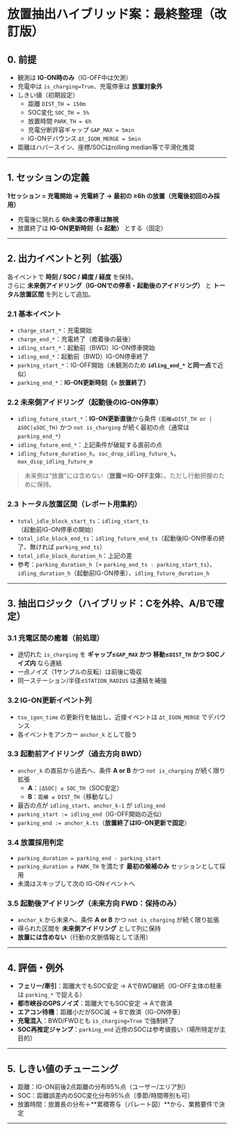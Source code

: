 # 放置抽出ハイブリッド案：最終整理（改訂版）

## 0. 前提
- 観測は **IG-ON時のみ**（IG-OFF中は欠測）
- 充電中は `is_charging=True`、充電停車は **放置対象外**
- しきい値（初期設定）
  - 距離 `DIST_TH = 150m`
  - SOC変化 `SOC_TH = 5%`
  - 放置時間 `PARK_TH = 6h`
  - 充電分断許容ギャップ `GAP_MAX = 5min`
  - IG-ONデバウンス `Δt_IGON_MERGE = 5min`
- 距離はハバースイン、座標/SOCはrolling median等で平滑化推奨

---

## 1. セッションの定義
**1セッション = 充電開始 → 充電終了 → 最初の ≥6h の放置（充電後初回のみ採用）**

- 充電後に現れる **6h未満の停車は無視**
- 放置終了は **IG-ON更新時刻（= 起動）** とする（固定）

---

## 2. 出力イベントと列（拡張）
各イベントで **時刻 / SOC / 緯度 / 経度** を保持。  
さらに **未来側アイドリング（IG-ONでの停車・起動後のアイドリング）** と **トータル放置区間** を列として追加。

### 2.1 基本イベント
- `charge_start_*`：充電開始
- `charge_end_*`：充電終了（癒着後の最後）
- `idling_start_*`：起動前（BWD）IG-ON停車開始
- `idling_end_*`：起動前（BWD）IG-ON停車終了
- `parking_start_*`：IG-OFF開始（未観測のため **`idling_end_*` と同一点**で近似）
- `parking_end_*`：**IG-ON更新時刻（= 放置終了）**

### 2.2 未来側アイドリング（起動後のIG-ON停車）
- `idling_future_start_*`：**IG-ON更新直後**から条件 `(距離≤DIST_TH or |ΔSOC|≤SOC_TH)` かつ `not is_charging` が続く最初の点（通常は `parking_end_*`）
- `idling_future_end_*`：上記条件が破綻する直前の点  
- `idling_future_duration_h`，`soc_drop_idling_future_%`，`max_disp_idling_future_m`

> 未来側は“放置”には含めない（**放置＝IG-OFF主体**）。ただし行動把握のために保持。

### 2.3 トータル放置区間（レポート用集約）
- `total_idle_block_start_ts`：`idling_start_ts`（起動前IG-ON停車の開始）
- `total_idle_block_end_ts`：`idling_future_end_ts`（起動後IG-ON停車の終了、無ければ `parking_end_ts`）
- `total_idle_block_duration_h`：上記の差
- 参考：`parking_duration_h`（= `parking_end_ts - parking_start_ts`）、`idling_duration_h`（起動前IG-ON停車）、`idling_future_duration_h`

---

## 3. 抽出ロジック（ハイブリッド：Cを外枠、A/Bで確定）

### 3.1 充電区間の癒着（前処理）
- 途切れた `is_charging` を **ギャップ≤`GAP_MAX` かつ 移動≤`DIST_TH` かつ SOCノイズ内** なら連結
- 一点ノイズ（1サンプルの反転）は前後に吸収
- 同一ステーション/半径≤`STATION_RADIUS` は連結を補強

### 3.2 IG-ON更新イベント列
- `tsu_igon_time` の更新行を抽出し、近接イベントは `Δt_IGON_MERGE` でデバウンス
- 各イベントをアンカー `anchor_k` として扱う

### 3.3 起動前アイドリング（過去方向 BWD）
- `anchor_k` の直前から過去へ、条件 **A or B** かつ `not is_charging` が続く限り拡張
  - **A**：`|ΔSOC| ≤ SOC_TH`（SOC安定）
  - **B**：`距離 ≤ DIST_TH`（移動なし）
- 最古の点が `idling_start`、`anchor_k-1` が `idling_end`
- `parking_start := idling_end`（IG-OFF開始の近似）
- `parking_end := anchor_k.ts`（**放置終了はIG-ON更新で固定**）

### 3.4 放置採用判定
- `parking_duration = parking_end - parking_start`
- `parking_duration ≥ PARK_TH` を満たす **最初の候補のみ** セッションとして採用
- 未満はスキップして次の IG-ONイベントへ

### 3.5 起動後アイドリング（未来方向 FWD：**保持のみ**）
- `anchor_k` から未来へ、条件 **A or B** かつ `not is_charging` が続く限り拡張
- 得られた区間を **未来側アイドリング** として列に保持
- **放置には含めない**（行動の文脈情報として活用）

---

## 4. 評価・例外
- **フェリー/牽引**：距離大でもSOC安定 → AでBWD継続（IG-OFF主体の駐車は `parking_*` で捉える）
- **都市峡谷のGPSノイズ**：距離大でもSOC安定 → Aで救済
- **エアコン待機**：距離小だがSOC減 → Bで救済（IG-ON停車）
- **充電混入**：BWD/FWDとも `is_charging=True` で強制終了
- **SOC再推定ジャンプ**：`parking_end` 近傍のSOCは参考値扱い（場所特定が主目的）

---

## 5. しきい値のチューニング
- 距離：IG-ON前後2点距離の分布95%点（ユーザー/エリア別）
- SOC：距離誤差内のSOC変化分布95%点（季節/時間帯別も可）
- 放置時間：放置長の分布＋**累積寄与（パレート図）**から、業務要件で決定

---
